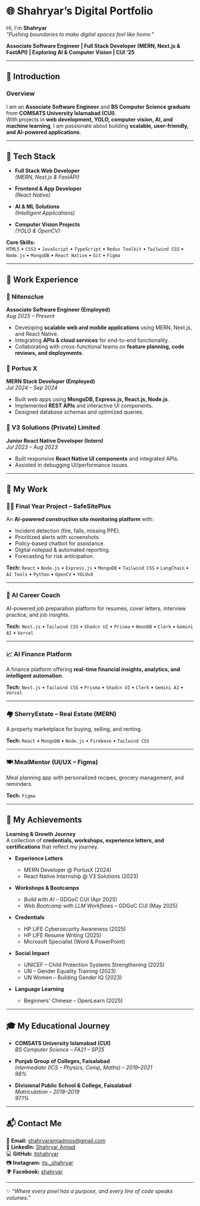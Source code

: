 # 🌐 Shahryar’s Digital Portfolio  

Hi, I'm **Shahryar**  
*"Pushing boundaries to make digital spaces feel like home."*  

**Associate Software Engineer | Full Stack Developer (MERN, Next.js & FastAPI) | Exploring AI & Computer Vision | CUI ‘25**

---

## 📖 Introduction  

### Overview  
I am an **Associate Software Engineer** and **BS Computer Science graduate** from **COMSATS University Islamabad (CUI)**.  
With projects in **web development, YOLO, computer vision, AI, and machine learning**, I am passionate about building **scalable, user-friendly, and AI-powered applications**.  

---

## 🔧 Tech Stack  

- **Full Stack Web Developer**  
  *(MERN, Next.js & FastAPI)*  

- **Frontend & App Developer**  
  *(React Native)*  

- **AI & ML Solutions**  
  *(Intelligent Applications)*  

- **Computer Vision Projects**  
  *(YOLO & OpenCV)*  

**Core Skills:**  
`HTML5` • `CSS3` • `JavaScript` • `TypeScript` • `Redux Toolkit` • `Tailwind CSS` •  
`Node.js` • `MongoDB` • `React Native` • `Git` • `Figma`  

---

## 💼 Work Experience  

### 🏢 Nitensclue  
**Associate Software Engineer (Employed)**  
*Aug 2025 – Present*  
- Developing **scalable web and mobile applications** using MERN, Next.js, and React Native.  
- Integrating **APIs & cloud services** for end-to-end functionality.  
- Collaborating with cross-functional teams on **feature planning, code reviews, and deployments**.  

### 🚀 Portus X  
**MERN Stack Developer (Employed)**  
*Jul 2024 – Sep 2024*  
- Built web apps using **MongoDB, Express.js, React.js, Node.js**.  
- Implemented **REST APIs** and interactive UI components.  
- Designed database schemas and optimized queries.  

### 📱 V3 Solutions (Private) Limited  
**Junior React Native Developer (Intern)**  
*Jul 2023 – Aug 2023*  
- Built responsive **React Native UI components** and integrated APIs.  
- Assisted in debugging UI/performance issues.  

---

## 📂 My Work  

### 👷‍♂️ Final Year Project – **SafeSitePlus**  
An **AI-powered construction site monitoring platform** with:  
- Incident detection (fire, falls, missing PPE).  
- Prioritized alerts with screenshots.  
- Policy-based chatbot for assistance.  
- Digital notepad & automated reporting.  
- Forecasting for risk anticipation.  

**Tech:** `React` • `Node.js` • `Express.js` • `MongoDB` • `Tailwind CSS` • `LangChain` • `AI Tools` • `Python` • `OpenCV` • `YOLOv8`  

---

### 🚀 AI Career Coach  
AI-powered job preparation platform for resumes, cover letters, interview practice, and job insights.  

**Tech:** `Next.js` • `Tailwind CSS` • `Shadcn UI` • `Prisma` • `NeonDB` • `Clerk` • `Gemini AI` • `Vercel`  

---

### 📈 AI Finance Platform  
A finance platform offering **real-time financial insights, analytics, and intelligent automation**.  

**Tech:** `Next.js` • `Tailwind CSS` • `Prisma` • `Shadcn UI` • `Clerk` • `Gemini AI` • `Vercel`  

---

### 🏘️ SherryEstate – Real Estate (MERN)  
A property marketplace for buying, selling, and renting.  

**Tech:** `React` • `MongoDB` • `Node.js` • `Firebase` • `Tailwind CSS`  

---

### 🍽️ MealMentor (UI/UX – Figma)  
Meal planning app with personalized recipes, grocery management, and reminders.  

**Tech:** `Figma`  

---

## 🏅 My Achievements  

**Learning & Growth Journey**  
A collection of **credentials, workshops, experience letters, and certifications** that reflect my journey.  

- **Experience Letters**  
  - MERN Developer @ PortusX (2024)  
  - React Native Internship @ V3 Solutions (2023)  

- **Workshops & Bootcamps**  
  - *Build with AI* – GDGoC CUI (Apr 2025)  
  - *Web Bootcamp with LLM Workflows* – GDGoC CUI (May 2025)  

- **Credentials**  
  - HP LIFE Cybersecurity Awareness (2025)  
  - HP LIFE Resume Writing (2025)  
  - Microsoft Specialist (Word & PowerPoint)  

- **Social Impact**  
  - UNICEF – Child Protection Systems Strengthening (2025)  
  - UN – Gender Equality Training (2023)  
  - UN Women – Building Gender IQ (2023)  

- **Language Learning**  
  - Beginners' Chinese – OpenLearn (2025)  

---

## 🎓 My Educational Journey  

- **COMSATS University Islamabad (CUI)**  
  *BS Computer Science – FA21 – SP25*  

- **Punjab Group of Colleges, Faisalabad**  
  *Intermediate (ICS – Physics, Comp, Maths) – 2019–2021*  
  *98%*  

- **Divisional Public School & College, Faisalabad**  
  *Matriculation – 2018–2019*  
  *97.1%*  

---

## 📬 Contact Me  

📧 **Email:** shahryaramjadmos@gmail.com  
🔗 **LinkedIn:** [Shahryar Amjad](https://www.linkedin.com/in/muhammad-shahryar-amjad-2481542b8/)  
💻 **GitHub:** [itshahryar](https://github.com/itshahryar)  
📷 **Instagram:** [its._shahryar](https://www.instagram.com/its._shahryar)  
🌍 **Facebook:** [shahryar](https://www.facebook.com/share/1Ao4ESuB99/)  

---

✨ *“Where every pixel has a purpose, and every line of code speaks volumes.”*  
